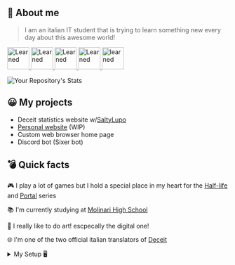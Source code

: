 ## 📑 About me
> I am an italian IT student that is trying to learn something new every day about this awesome world!

<!--languages-->
<a href="https://en.wikipedia.org/wiki/HTML"> <img src= https://raw.githubusercontent.com/danielcranney/readme-generator/main/public/icons/skills/html5-colored.svg title="Learned" height="50" width="50"> </a>
<a href="https://it.wikipedia.org/wiki/CSS"> <img src="https://raw.githubusercontent.com/danielcranney/readme-generator/main/public/icons/skills/css3-colored.svg" width="50" height="50" title="Learned"> </a>
<a href="https://en.wikipedia.org/wiki/JavaScript"> <img src="https://camo.githubusercontent.com/442c452cb73752bb1914ce03fce2017056d651a2099696b8594ddf5ccc74825e/68747470733a2f2f63646e2e6a7364656c6976722e6e65742f67682f64657669636f6e732f64657669636f6e2f69636f6e732f6a6176617363726970742f6a6176617363726970742d6f726967696e616c2e737667"  title="Learned" height="50" width="50"> </a>
<a href="https://en.wikipedia.org/wiki/Python_(programming_language)"> <img src= https://raw.githubusercontent.com/danielcranney/readme-generator/main/public/icons/skills/python-colored.svg title="Learned" height="50" width="50"> </a>
<a href="https://www.arduino.cc/"> <img src=https://brandslogos.com/wp-content/uploads/thumbs/arduino-logo-vector-1.svg title="learned" height="50" width="50"> </a>
  
 ![Your Repository's Stats](https://github-readme-stats.vercel.app/api/top-langs/?username=F1nnLM&theme=blue-green)
  

<!--other-->
## 😀 My projects
- Deceit statistics website w/[SaltyLupo](https://github.com/SaltyLupo)
- [Personal website](https://f1nnlm.github.io/) (WIP)
- Custom web browser home page
- Discord bot (Sixer bot)
## 💣 Quick facts 
🎮 I play a lot of games but I hold a special place in my heart for the [Half-life](https://en.wikipedia.org/wiki/Half-Life_(series)) and [Portal](https://en.wikipedia.org/wiki/Portal_(series)) series

📚 I'm currently studying at [Molinari High School](https://www.istitutomolinari.edu.it/)

🎨 I really like to do art! escpecally the digital one!

🌐 I'm one of the two official italian translators of [Deceit](https://store.steampowered.com/app/466240/Deceit/)
  
<details>
<summary> 
My Setup 🖥️
</summary>
<br>
  
 
   
  CPU: [AMD Ryzen 5 2600X Processor with Wraith Spire Cooler - YD260XBCAFBOX](https://www.amazon.com/gp/product/B07B428V2L/ref=ppx_yo_dt_b_asin_title_o05_s00?ie=UTF8&psc)
  
  RAM: [Crucial RAM 8GB DDR4 3200MHz CL22 (or 2933MHz or 2666MHz) Desktop Memory CT8G4DFRA32A](https://www.amazon.com/gp/product/B08C4VHQV2/ref=ppx_yo_dt_b_asin_title_o04_s00?ie=UTF8&th)
  
  MOBO: [MSI AMD B450 PRO-VDH Max AM4 Micro ATX DDR4-SDRAM Motherboard](https://www.amazon.com/gp/product/B07WC724Z7/ref=ppx_yo_dt_b_asin_title_o01_s00?ie=UTF8&psc)
  
  GPU: [MSI GeForce GTX1650 Super Ventus XS OC 4GB](https://www.amazon.com/gp/product/B081QGH7S7/ref=ppx_yo_dt_b_asin_title_o04_s01?ie=UTF8&psc=1)
  
  SSD: [Samsung 500GB 970 EVO Nvme M2 Solid State Drive](https://www.amazon.com/gp/product/B07CGGP7SV/ref=ppx_yo_dt_b_asin_title_o02_s00?ie=UTF8&psc)
  
  HDD: [Seagate BarraCuda 1TB Internal Hard Drive HDD – 3.5 Inch SATA 6 Gb/s 7200 RPM 64MB Cache for Computer Desktop PC (ST1000DM010)](https://www.amazon.com/gp/product/B01LNJBA2I/ref=ppx_yo_dt_b_asin_image_o03_s00?ie=UTF8&psc=1)
  
  
  
  
 
